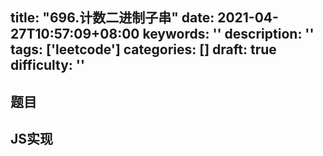 title: "696.计数二进制子串"
date: 2021-04-27T10:57:09+08:00
keywords: ''
description: ''
tags: ['leetcode']
categories: []
draft: true
difficulty: ''
---

## 题目


## JS实现

```javascript

```
